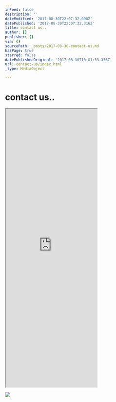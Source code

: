 ```yaml
---
inFeed: false
description: ''
dateModified: '2017-08-30T22:07:32.098Z'
datePublished: '2017-08-30T22:07:32.316Z'
title: contact us..
author: []
publisher: {}
via: {}
sourcePath: _posts/2017-08-30-contact-us.md
hasPage: true
starred: false
datePublishedOriginal: '2017-08-30T10:01:53.356Z'
url: contact-us/index.html
_type: MediaObject

---
```

# contact us..

<iframe src="https://the-grid.github.io/ed-userhtml/?g=eJw1i7EKwjAQQHe_4jjQTZOIIkqv3XTXwdk2aRMwRC7XCv16ocHxvcerQs-v6CBYwj5xfDvJ2-IQMneEXuSTL0r9665LcYGs7tfb3J7mZA6P_ByPe9WUk4RHt5nIICzcJraOCTXCN1jxhEbrNYJ3YfBCeNYa60qVuV79AAo0MUk" height="910" style=""></iframe>

![](https://the-grid-user-content.s3-us-west-2.amazonaws.com/4a388611-f276-409b-a129-58b0358805ad.jpg)